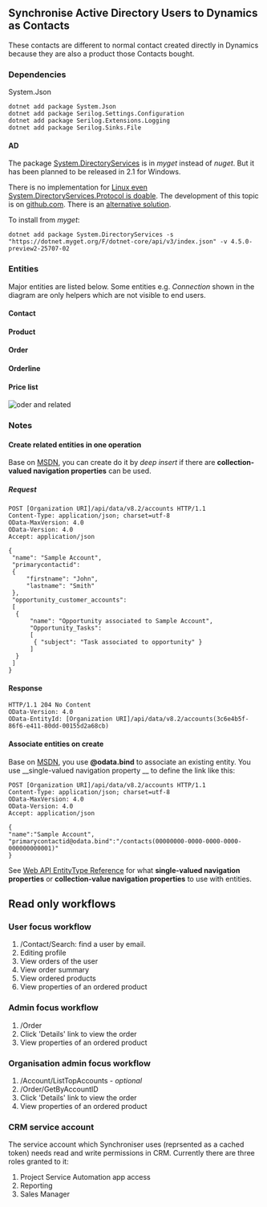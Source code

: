 ﻿## Synchronise Active Directory Users to Dynamics as Contacts

These contacts are different to normal contact created directly in Dynamics because they are also a product those Contacts bought.

### Dependencies

System.Json
```
dotnet add package System.Json
dotnet add package Serilog.Settings.Configuration
dotnet add package Serilog.Extensions.Logging
dotnet add package Serilog.Sinks.File
```

#### AD

The package [System.DirectoryServices](https://dotnet.myget.org/feed/dotnet-core/package/nuget/System.DirectoryServices) is in *myget* instead of *nuget*.
But it has been planned to be released in 2.1 for Windows.

There is no implementation for [Linux even System.DirectoryServices.Protocol is doable](https://github.com/dotnet/corefx/issues/2089#issuecomment-327276236).
The development of this topic is on [github.com](https://github.com/dotnet/corefx/issues/2089). There is an [alternative solution](https://github.com/dsbenghe/Novell.Directory.Ldap.NETStandard).

To install from *myget*:

```shell
dotnet add package System.DirectoryServices -s "https://dotnet.myget.org/F/dotnet-core/api/v3/index.json" -v 4.5.0-preview2-25707-02
```

### Entities

Major entities are listed below. Some entities e.g. _Connection_ shown in the diagram are only helpers which are not visible to end users.

#### Contact
#### Product
#### Order
#### Orderline
#### Price list

![oder and related](./order.svg)

### Notes

#### Create related entities in one operation

Base on [MSDN](https://msdn.microsoft.com/en-us/library/gg328090.aspx#bkmk_CreateRelated), you can create
do it by _deep insert_ if there are __collection-valued navigation properties__ can be used.

##### Request

```shell
POST [Organization URI]/api/data/v8.2/accounts HTTP/1.1
Content-Type: application/json; charset=utf-8
OData-MaxVersion: 4.0
OData-Version: 4.0
Accept: application/json

{
 "name": "Sample Account",
 "primarycontactid":
 {
     "firstname": "John",
     "lastname": "Smith"
 },
 "opportunity_customer_accounts":
 [
  {
      "name": "Opportunity associated to Sample Account",
      "Opportunity_Tasks":
      [
       { "subject": "Task associated to opportunity" }
      ]
  }
 ]
}
```

#### Response

```shell
HTTP/1.1 204 No Content
OData-Version: 4.0
OData-EntityId: [Organization URI]/api/data/v8.2/accounts(3c6e4b5f-86f6-e411-80dd-00155d2a68cb)
```

#### Associate entities on create

Base on [MSDN](https://msdn.microsoft.com/en-us/library/gg328090.aspx#bkmk_associateOnCreate), you use
__@odata.bind__ to associate an existing entity. You use __single-valued navigation property
__ to define the link like this:

```shell
POST [Organization URI]/api/data/v8.2/accounts HTTP/1.1
Content-Type: application/json; charset=utf-8
OData-MaxVersion: 4.0
OData-Version: 4.0
Accept: application/json

{
"name":"Sample Account",
"primarycontactid@odata.bind":"/contacts(00000000-0000-0000-0000-000000000001)"
}
```

See [Web API EntityType Reference](https://msdn.microsoft.com/en-us/library/mt607894.aspx#bkmk_CollectionValuedNavigationProperties) for what
__single-valued navigation properties__ or __collection-value navigation properties__ to use with entities.

## Read only workflows

### User focus workflow

1. /Contact/Search: find a user by email.
2. Editing profile
3. View orders of the user
4. View order summary
5. View ordered products
6. View properties of an ordered product

### Admin focus workflow

1. /Order
1. Click 'Details' link to view the order
1. View properties of an ordered product

### Organisation admin focus workflow

1. /Account/ListTopAccounts - _optional_
1. /Order/GetByAccountID
1. Click 'Details' link to view the order
1. View properties of an ordered product


### CRM service account

The service account which Synchroniser uses (reprsented as a cached token) needs read and write permissions in CRM. Currently there are three roles granted to it:

1. Project Service Automation app access
1. Reporting
1. Sales Manager